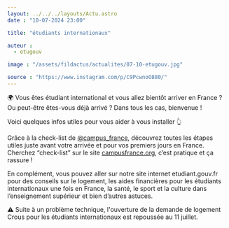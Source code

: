 ```yaml
---
layout: ../../../layouts/Actu.astro
date : "10-07-2024 23:00"

title: "étudiants internationaux"

auteur :
  - etugouv

image : "/assets/fildactus/actualites/07-10-etugouv.jpg"

source : "https://www.instagram.com/p/C9PcwnoO880/"
---
```


🌍 Vous êtes étudiant international et vous allez bientôt arriver en France ? Ou peut-être êtes-vous déjà arrivé ? Dans tous les cas, bienvenue !

Voici quelques infos utiles pour vous aider à vous installer 👆

Grâce à la check-list de [@campus_france](https://www.instagram.com/campus_france/), découvrez toutes les étapes utiles juste avant votre arrivée et pour vos premiers jours en France. Cherchez “check-list” sur le site [campusfrance.org](https://www.campusfrance.org/), c’est pratique et ça rassure !

En complément, vous pouvez aller sur notre site internet etudiant.gouv.fr pour des conseils sur le logement, les aides financières pour les étudiants internationaux une fois en France, la santé, le sport et la culture dans l’enseignement supérieur et bien d’autres astuces.

⚠️ Suite à un problème technique, l'ouverture de la demande de logement Crous pour les étudiants internationaux est repoussée au 11 juillet.
